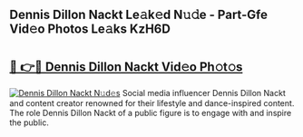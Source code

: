 ## Dennis Dillon Nackt Le𝚊k𝚎d N𝚞𝚍e - Part-Gfe Vid𝚎o Photos Le𝚊ks KzH6D

# <h2><a href="http://fb5wde.evod.top/?m=Dennis+Dillon+Nackt">🔗 👉🔴 Dennis Dillon Nackt Vid𝚎o Ph𝚘t𝚘s</a></h2>

[![Dennis Dillon Nackt N𝚞d𝚎s](https://i.imgur.com/8V9OHl7.gif)](http://fb5wde.evod.top/?m=Dennis+Dillon+Nackt)
Social media influencer Dennis Dillon Nackt and content creator renowned for their lifestyle and dance-inspired content. The role Dennis Dillon Nackt of a public figure is to engage with and inspire the public. 
